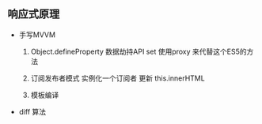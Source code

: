 ##  响应式原理
- 手写MVVM 
  1. Object.defineProperty
        数据劫持API
        set
        使用proxy 来代替这个ES5的方法
        
    2. 订阅发布者模式
        实例化一个订阅者
        更新 this.innerHTML

    3. 模板编译

- diff 算法


